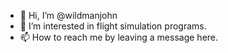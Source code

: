 - 👋 Hi, I’m @wildmanjohn
- 👀 I’m interested in flight simulation programs.
- 📫 How to reach me by leaving a message here.

<!---
wildmanjohn/wildmanjohn is a ✨ special ✨ repository because its `README.md` (this file) appears on your GitHub profile.
You can click the Preview link to take a look at your changes.
--->
